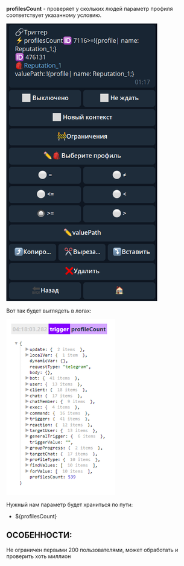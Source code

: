 
**profilesCount** - проверяет у скольких людей параметр профиля соответствует указанному условию.

![](./1.png)

Вот так будет выглядеть в логах: 

![](./2.png)

Нужный нам параметр будет храниться по пути: 
* ${profilesCount} 


## ОСОБЕННОСТИ:

Не ограничен первыми 200 пользователями, может обработать и проверить хоть миллион







